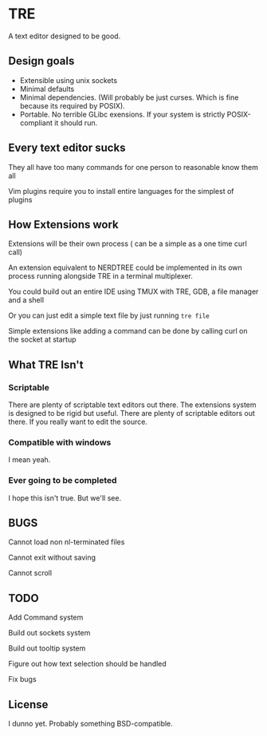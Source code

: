 # TRE
A text editor designed to be good.

## Design goals
* Extensible using unix sockets
* Minimal defaults
* Minimal dependencies. (Will probably be just curses. Which is fine because its required by POSIX).
* Portable. No terrible GLibc exensions. If your system is strictly POSIX-compliant it should run.

## Every text editor sucks

They all have too many commands for one person to reasonable know them all

Vim plugins require you to install entire languages for the simplest of plugins

## How Extensions work

Extensions will be their own process ( can be a simple as a one time curl call)

An extension equivalent to NERDTREE could be implemented in its own process running alongside TRE in a terminal multiplexer.

You could build out an entire IDE using TMUX with TRE, GDB, a file manager and a shell

Or you can just edit a simple text file by just running ``tre file``

Simple extensions like adding a command can be done by calling curl on the socket at startup

## What TRE Isn't

### Scriptable

There are plenty of scriptable text editors out there. The extensions system is designed to be rigid but useful. There are plenty of scriptable editors out there. If you really want to edit the source.

### Compatible with windows

I mean yeah.

### Ever going to be completed

I hope this isn't true. But we'll see.

## BUGS

Cannot load non nl-terminated files

Cannot exit without saving

Cannot scroll

## TODO

Add Command system

Build out sockets system

Build out tooltip system

Figure out how text selection should be handled

Fix bugs

## License

I dunno yet. Probably something BSD-compatible.

